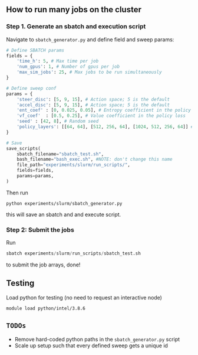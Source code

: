 ## How to run many jobs on the cluster

### Step 1. Generate an sbatch and execution script 

Navigate to `sbatch_generator.py` and define field and sweep params:
```Python
# Define SBATCH params
fields = {
    'time_h': 5, # Max time per job
    'num_gpus': 1, # Number of gpus per job
    'max_sim_jobs': 25, # Max jobs to be run simultaneously
}

# Define sweep conf
params = {
    'steer_disc': [5, 9, 15], # Action space; 5 is the default
    'accel_disc': [5, 9, 15], # Action space; 5 is the default
    'ent_coef' : [0, 0.025, 0.05], # Entropy coefficient in the policy loss
    'vf_coef'  : [0.5, 0.25], # Value coefficient in the policy loss
    'seed' : [42, 8], # Random seed
    'policy_layers': [[64, 64], [512, 256, 64], [1024, 512, 256, 64]] # Size of the policy network
}

# Save 
save_scripts(
    sbatch_filename="sbatch_test.sh",
    bash_filename="bash_exec.sh", #NOTE: don't change this name
    file_path="experiments/slurm/run_scripts/",
    fields=fields,
    params=params,
)
```

Then run
```
python experiments/slurm/sbatch_generator.py
```

this will save an sbatch and and execute script.

### Step 2: Submit the jobs

Run
```Python
sbatch experiments/slurm/run_scripts/sbatch_test.sh
```
to submit the job arrays, done!


## Testing

Load python for testing (no need to request an interactive node)
```
module load python/intel/3.8.6
```


## `TODOs`

- Remove hard-coded python paths in the `sbatch_generator.py` script
- Scale up setup such that every defined sweep gets a unique id
